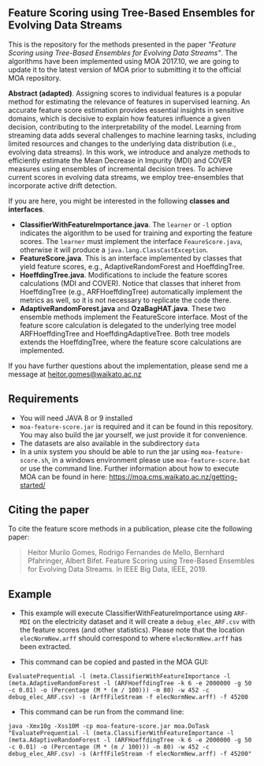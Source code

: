 ## Feature Scoring using Tree-Based Ensembles for Evolving Data Streams
This is the repository for the methods presented in the paper _"Feature Scoring using Tree-Based Ensembles for Evolving Data Streams"_. The algorithms have been implemented using MOA 2017.10, we are going to update it to the latest version of MOA prior to submitting it to the official MOA repository. 

**Abstract (adapted)**. Assigning scores to individual features is a popular method for estimating the relevance of features in supervised learning. An accurate feature score estimation provides essential insights in sensitive domains, which is decisive to explain how features influence a given decision, contributing to the interpretability of the model. 
Learning from streaming data adds several challenges to machine learning tasks, including limited resources and changes to the underlying data distribution (i.e., evolving data streams). 
In this work, we introduce and analyze methods to efficiently estimate the Mean Decrease in Impurity (MDI) and COVER measures using ensembles of incremental decision trees. To achieve current scores in evolving data streams, we employ tree-ensembles that incorporate active drift detection. 

If you are here, you might be interested in the following **classes and interfaces**. 
* **ClassifierWithFeatureImportance.java**. The ``learner`` or ``-l`` option indicates the algorithm to be used for training and exporting the feature scores. The ``learner`` must implement the interface ``FeaureScore.java``, otherwise it will produce a ``java.lang.ClassCastException``. 
* **FeatureScore.java**. This is an interface implemented by classes that yield feature scores, e.g., AdaptiveRandomForest and HoeffdingTree. 
* **HoeffdingTree.java**. Modifications to include the feature scores calculations (MDI and COVER). Notice that classes that inheret from HoeffdingTree (e.g., ARFHoeffdingTree) automatically implement the metrics as well, so it is not necessary to replicate the code there. 
* **AdaptiveRandomForest.java** and **OzaBagHAT.java**. These two ensemble methods implement the FeatureScore interface. Most of the feature score calculation is delegated to the underlying tree model ARFHoeffdingTree and HoeffdingAdaptiveTree. Both tree models extends the HoeffdingTree, where the feature score calculations are implemented. 

If you have further questions about the implementation, please send me a message at heitor.gomes@waikato.ac.nz

## Requirements 
* You will need JAVA 8 or 9 installed
* ``moa-feature-score.jar`` is required and it can be found in this repository. You may also build the jar yourself, we just provide it for convenience. 
* The datasets are also available in the subdirectory `data`
* In a unix system you should be able to run the jar using ``moa-feature-score.sh``, in a windows environment please use ``moa-feature-score.bat`` or use the command line. Further information about how to execute MOA can be found in here: https://moa.cms.waikato.ac.nz/getting-started/


## Citing the paper
To cite the feature score methods in a publication, please cite the following paper: 
> Heitor Murilo Gomes, Rodrigo Fernandes de Mello, Bernhard Pfahringer, Albert Bifet. 
> Feature Scoring using Tree-Based Ensembles for Evolving Data Streams. In IEEE Big Data, IEEE, 2019.

## Example
* This example will execute ClassifierWithFeatureImportance using ``ARF-MDI`` on the electricity dataset and it will create a ``debug_elec_ARF.csv`` with the feature scores (and other statistics). 
Please note that the location ``elecNormNew.arff`` should correspond to where ``elecNormNew.arff`` has been extracted. 

* This command can be copied and pasted in the MOA GUI: 

``EvaluatePrequential -l (meta.ClassifierWithFeatureImportance -l (meta.AdaptiveRandomForest -l (ARFHoeffdingTree -k 6 -e 2000000 -g 50 -c 0.01) -o (Percentage (M * (m / 100))) -m 80) -w 452 -c debug_elec_ARF.csv) -s (ArffFileStream -f elecNormNew.arff) -f 45200``

* This command can be run from the command line: 

``java -Xmx10g -Xss10M -cp moa-feature-score.jar moa.DoTask "EvaluatePrequential -l (meta.ClassifierWithFeatureImportance -l (meta.AdaptiveRandomForest -l (ARFHoeffdingTree -k 6 -e 2000000 -g 50 -c 0.01) -o (Percentage (M * (m / 100))) -m 80) -w 452 -c debug_elec_ARF.csv) -s (ArffFileStream -f elecNormNew.arff) -f 45200"``
